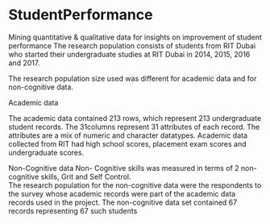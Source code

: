 # StudentPerformance
Mining quantitative &amp; qualitative data for insights on improvement of student performance
The research population consists of students from RIT Dubai who started their undergraduate studies at RIT Dubai in 2014, 2015, 2016 and 2017.  

The research population size used was different for academic data and for non-cognitive data. 

Academic data

The academic data contained 213 rows, which represent 213 undergraduate student records. 
The 31columns represent 31 attributes of each record. The attributes are a mix of numeric and character datatypes. 
Academic data collected from RIT had high school scores, placement exam scores and undergraduate scores. 

Non-Cognitive data 
Non- Cognitive skills was measured in terms of 2 non-cognitive skills, Grit and Self Control.  
The research population for the non-cognitive data were the respondents to the survey whose academic records were part of the academic data records used in the project. 
The non-cognitive data set contained 67 records representing 67 such students


